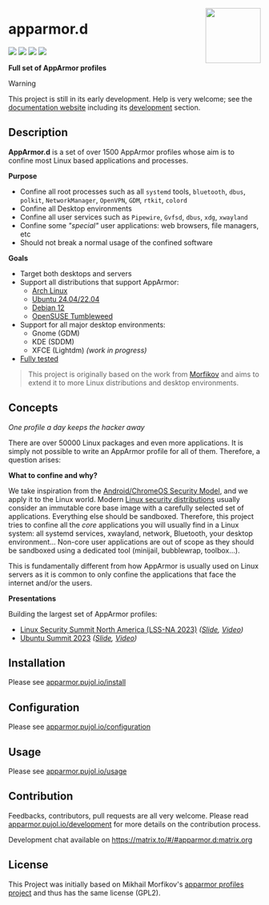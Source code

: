[<img src="https://gitlab.com/uploads/-/system/project/avatar/25600351/logo.png" align="right" height="110"/>][project]

# apparmor.d

[![][workflow]][action] [![][build]][project] [![][quality]][goreportcard] [![][matrix]][matrix-link] 

**Full set of AppArmor profiles**

> [!WARNING]
> This project is still in its early development. Help is very welcome; see the [documentation website](https://apparmor.pujol.io/) including its [development](https://apparmor.pujol.io/development) section.


## Description 

**AppArmor.d** is a set of over 1500 AppArmor profiles whose aim is to confine most Linux based applications and processes.

**Purpose**

- Confine all root processes such as all `systemd` tools, `bluetooth`, `dbus`,
  `polkit`, `NetworkManager`, `OpenVPN`, `GDM`, `rtkit`, `colord`
- Confine all Desktop environments
- Confine all user services such as `Pipewire`, `Gvfsd`, `dbus`, `xdg`, `xwayland`
- Confine some *"special"* user applications: web browsers, file managers, etc
- Should not break a normal usage of the confined software

**Goals**

- Target both desktops and servers
- Support all distributions that support AppArmor:
    * [Arch Linux](https://apparmor.pujol.io/install#archlinux)
    * [Ubuntu 24.04/22.04](https://apparmor.pujol.io/install#ubuntu)
    * [Debian 12](https://apparmor.pujol.io/install#debian)
    * [OpenSUSE Tumbleweed](https://apparmor.pujol.io/install#opensuse)
- Support for all major desktop environments:
    * Gnome (GDM)
    * KDE (SDDM)
    * XFCE (Lightdm) *(work in progress)*
- [Fully tested](https://apparmor.pujol.io/development/tests/)

> This project is originally based on the work from [Morfikov][upstream] and aims to extend it to more Linux distributions and desktop environments.

## Concepts

*One profile a day keeps the hacker away*

There are over 50000 Linux packages and even more applications. It is simply not possible to write an AppArmor profile for all of them. Therefore, a question arises:

**What to confine and why?**

We take inspiration from the [Android/ChromeOS Security Model][android_model], and we apply it to the Linux world. Modern [Linux security distributions][clipos] usually consider an immutable core base image with a carefully selected set of applications. Everything else should be sandboxed. Therefore, this project tries to confine all the *core* applications you will usually find in a Linux system: all systemd services, xwayland, network, Bluetooth, your desktop environment... Non-core user applications are out of scope as they should be sandboxed using a dedicated tool (minijail, bubblewrap, toolbox...).

This is fundamentally different from how AppArmor is usually used on Linux servers as it is common to only confine the applications that face the internet and/or the users.

**Presentations**

Building the largest set of AppArmor profiles:

- [Linux Security Summit North America (LSS-NA 2023)](https://events.linuxfoundation.org/linux-security-summit-north-america/) *([Slide](https://lssna2023.sched.com/event/1K7bI/building-the-largest-working-set-of-apparmor-profiles-alexandre-pujol-the-collaboratory-tudublin), [Video](https://www.youtube.com/watch?v=OzyalrOzxE8))*
- [Ubuntu Summit 2023](https://events.canonical.com/event/31/) *([Slide](https://events.canonical.com/event/31/contributions/209/), [Video](https://www.youtube.com/watch?v=GK1J0TlxnFI))*

## Installation

Please see [apparmor.pujol.io/install](https://apparmor.pujol.io/install)

## Configuration

Please see [apparmor.pujol.io/configuration](https://apparmor.pujol.io/configuration)

## Usage

Please see [apparmor.pujol.io/usage](https://apparmor.pujol.io/usage)

## Contribution

Feedbacks, contributors, pull requests are all very welcome. Please read
[apparmor.pujol.io/development](https://apparmor.pujol.io/development) 
for more details on the contribution process.

Development chat available on https://matrix.to/#/#apparmor.d:matrix.org

## License

This Project was initially based on Mikhail Morfikov's [apparmor profiles project][upstream]
and thus has the same license (GPL2).

[upstream]: https://gitlab.com/morfikov/apparmemall
[project]: https://gitlab.com/roddhjav/apparmor.d
[build]: https://gitlab.com/roddhjav/apparmor.d/badges/main/pipeline.svg?style=flat-square
[workflow]: https://img.shields.io/endpoint.svg?url=https%3A%2F%2Factions-badge.atrox.dev%2Froddhjav%2Fapparmor.d%2Fbadge%3Fref%3Dmain&style=flat-square
[action]: https://actions-badge.atrox.dev/roddhjav/apparmor.d/goto?ref=main
[quality]: https://img.shields.io/badge/go%20report-A+-brightgreen.svg?style=flat-square
[goreportcard]: https://goreportcard.com/report/github.com/roddhjav/apparmor.d
[matrix]: https://img.shields.io/badge/Matrix-%23apparmor.d-blue?style=flat-square&logo=matrix
[matrix-link]: https://matrix.to/#/#apparmor.d:matrix.org

[android_model]: https://arxiv.org/pdf/1904.05572
[clipos]: https://clip-os.org/en/
[write xor execute]: https://en.wikipedia.org/wiki/W%5EX
